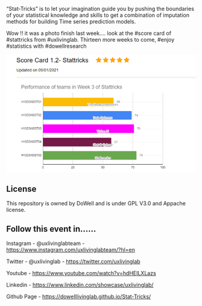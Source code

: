 “Stat-Tricks” is to let your imagination guide you by pushing the boundaries of your statistical knowledge and skills to get a combination of imputation methods for building Time series prediction models.

Wow !! it was a photo finish last week.... look at the #score card of #stattricks from #uxlivinglab. Thirteen more weeks to come, #enjoy #statistics with #dowellresearch

![Copy of Copy of Living lab (1)](https://github.com/DowellLivingLab/scorecard-stattricks/blob/main/sc1.png?raw=true)

## License

This repository is owned by DoWell and is under GPL V3.0 and Appache license. 

## Follow this event in......

Instagram - @uxlivinglabteam - https://www.instagram.com/uxlivinglabteam/?hl=en

Twitter - @uxlivinglab -  https://twitter.com/uxlivinglab

Youtube - https://www.youtube.com/watch?v=hdHEILXLazs

Linkedin - https://www.linkedin.com/showcase/uxlivinglab/

Github Page - https://dowelllivinglab.github.io/Stat-Tricks/



